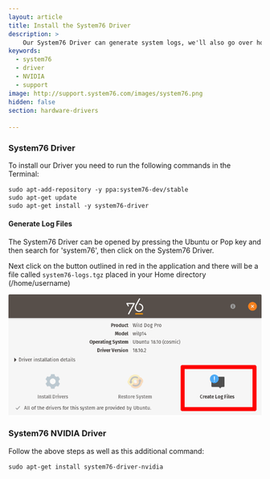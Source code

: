 ```yaml
---
layout: article
title: Install the System76 Driver
description: >
    Our System76 Driver can generate system logs, we'll also go over how to reinstall the NVIDIA Driver.
keywords:
  - system76
  - driver
  - NVIDIA
  - support
image: http://support.system76.com/images/system76.png
hidden: false
section: hardware-drivers

---
```


### System76 Driver

To install our Driver you need to run the following commands in the Terminal:

```
sudo apt-add-repository -y ppa:system76-dev/stable
sudo apt-get update
sudo apt-get install -y system76-driver
```

#### Generate Log Files

The System76 Driver can be opened by pressing the Ubuntu or Pop key and then search for 'system76', then click on the System76 Driver. 

Next click on the button outlined in red in the application and there will be a file called `system76-logs.tgz` placed in your Home directory (/home/username)

![CreateLogFiles](/images/system76-driver/CreateLogFiles.png)

### System76 NVIDIA Driver

Follow the above steps as well as this additional command:

```
sudo apt-get install system76-driver-nvidia
```
